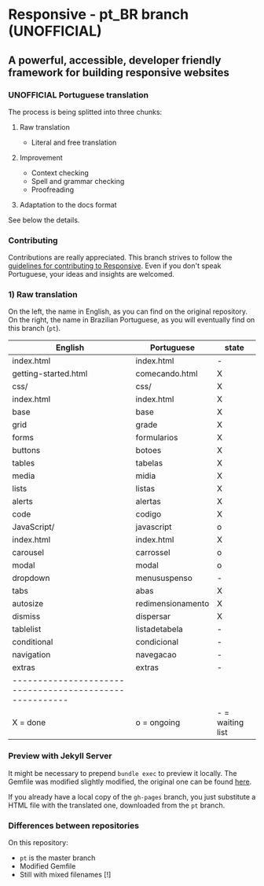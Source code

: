 # Responsive - pt_BR branch (UNOFFICIAL)

## A powerful, accessible, developer friendly framework for building responsive websites

### UNOFFICIAL Portuguese translation
The process is being splitted into three chunks:

1) Raw translation
    - Literal and free translation
    
2) Improvement 
    - Context checking
    - Spell and grammar checking
    - Proofreading

3) Adaptation to the docs format        
        

See below the details.

### Contributing
Contributions are really appreciated. This branch strives to follow the [guidelines for contributing to Responsive](https://github.com/lsrdg/Responsive/blob/master/CONTRIBUTING.md).
Even if you don't speak Portuguese, your ideas and insights are welcomed.

### 1) Raw translation
On the left, the name in English, as you can find on the original repository.
On the right, the name in Brazilian Portuguese, as you will eventually find on this branch (`pt`).


| English                   | Portuguese        | state |
|---------------------------|-------------------|-------|
| index.html                | index.html        |   -   |
| getting-started.html      | comecando.html    |   X   |
| css/                      | css/              |   X   |
| index.html                | index.html        |   X   |
| base                      | base              |   X   |
| grid                      | grade             |   X   |
| forms                     | formularios       |   X   |
| buttons                   | botoes            |   X   |
| tables                    | tabelas           |   X   |
| media                     | midia             |   X   |
| lists                     | listas            |   X   |
| alerts                    | alertas           |   X   |
| code                      | codigo            |   X   |
| JavaScript/               | javascript        |   o   |
| index.html                | index.html        |   X   |
| carousel                  | carrossel         |   o   |
| modal                     | modal             |   o   |
| dropdown                  | menususpenso      |   -   |
| tabs                      | abas              |   X   |
| autosize                  | redimensionamento |   X   |
| dismiss                   | dispersar         |   X   |
| tablelist                 | listadetabela     |   -   |
| conditional               | condicional       |   -   |
| navigation                | navegacao         |   -   |
| extras                    | extras            |   -   |
|-------------------------------------------------------|
| X = done      |    o = ongoing     | - = waiting list |

### Preview with Jekyll Server
It might be necessary to prepend `bundle exec` to preview it locally. The 
Gemfile was modified slightly modified, the original one can be found [here](https://github.com/ResponsiveBP/Responsive/blob/gh-pages/Gemfile).

If you already have a local copy of the `gh-pages` branch, you just substitute a
HTML file with the translated one, downloaded from the `pt` branch.

### Differences between repositories
On this repository: 

- `pt` is the master branch
- Modified Gemfile 
- Still with mixed filenames [!]
